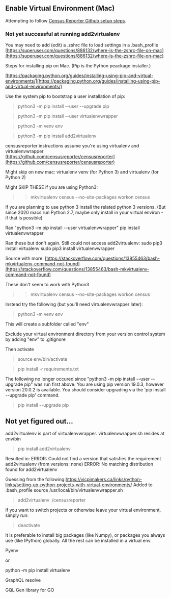 
## Enable Virtual Environment (Mac)

Attempting to follow [Census Reporter Github setup steps](https://github.com/censusreporter/censusreporter).  

### Not yet successful at running add2virtualenv

You may need to add (edit) a .zshrc file to load settings in a .bash_profile  
[https://superuser.com/questions/886132/where-is-the-zshrc-file-on-mac](https://superuser.com/questions/886132/where-is-the-zshrc-file-on-mac)  

Steps for installing pip on Mac. (Pip is the Python peackage installer.)

[https://packaging.python.org/guides/installing-using-pip-and-virtual-environments/](https://packaging.python.org/guides/installing-using-pip-and-virtual-environments/)  

Use the system pip to bootstrap a user installation of pip:

> python3 -m pip install --user --upgrade pip

> python3 -m pip install --user virtualenvwrapper

> python3 -m venv env

> python3 -m pip install add2virtualenv


censusreporter instructions assume you're using virtualenv and virtualenvwrapper  
[https://github.com/censusreporter/censusreporter](https://github.com/censusreporter/censusreporter)  

Might skip on new mac: virtualenv
venv (for Python 3) and virtualenv (for Python 2)

Might SKIP THESE if you are using Python3:
>> mkvirtualenv census --no-site-packages
>> workon census


If you are planning to use python 3 install the related python 3 versions.
(But since 2020 macs run Python 2.7, maybe only install in your virtual environ - if that is possible)

Ran "python3 -m pip install --user virtualenvwrapper"
pip install virtualenvwrapper



Ran these but don't again. Still could not access add2virtualenv:
sudo pip3 install virtualenv
sudo pip3 install virtualenvwrapper

Source with more:
[https://stackoverflow.com/questions/13855463/bash-mkvirtualenv-command-not-found](https://stackoverflow.com/questions/13855463/bash-mkvirtualenv-command-not-found)  


These don't seem to work with Python3
>> mkvirtualenv census --no-site-packages
>> workon census


Instead try the following (but you'll need virtualenvwrapper later):

> python3 -m venv env

This will create a subfolder called "env"

Exclude your virtual environment directory from your version control system by adding "env" to .gitignore

Then activate

> source env/bin/activate

> pip install -r requirements.txt


The following no longer occured since "python3 -m pip install --user --upgrade pip" was run first above.
You are using pip version 19.0.3, however version 20.0.2 is available.
You should consider upgrading via the 'pip install --upgrade pip' command.
> pip install --upgrade pip


## Not yet figured out...

add2virtualenv is part of virtualenvwrapper. 
virtualenvwrapper.sh resides at env/bin


> pip install add2virtualenv

Resulted in:
ERROR: Could not find a version that satisfies the requirement add2virtualenv (from versions: none)
ERROR: No matching distribution found for add2virtualenv


Guessing from the following:https://vicpimakers.ca/links/python-links/setting-up-python-projects-with-virtual-environments/
Added to .bash_profile
source /usr/local/bin/virtualenvwrapper.sh


> add2virtualenv ./censusreporter

If you want to switch projects or otherwise leave your virtual environment, simply run:

> deactivate


It is preferable to install big packages (like Numpy), or packages you always use (like IPython) globally. All the rest can be installed in a virtual env.


Pyenv

or

python -m pip install virtualenv



GraphQL resolve

GQL Gen library for GO